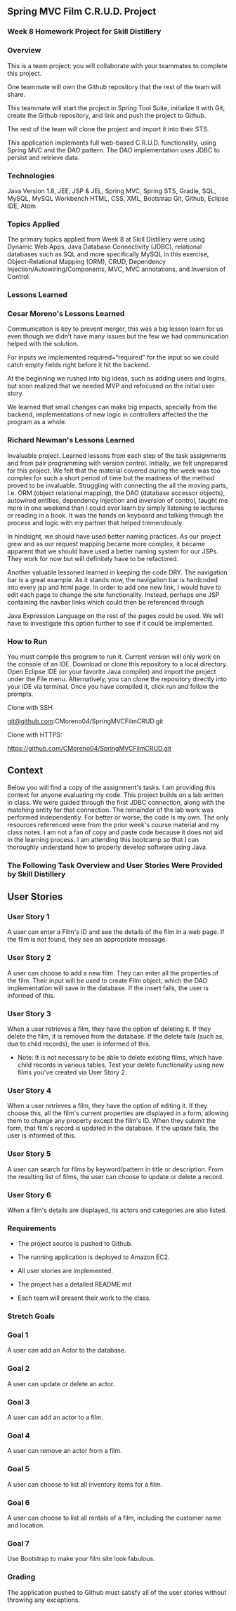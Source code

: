 ## Spring MVC Film C.R.U.D. Project

### Week 8 Homework Project for Skill Distillery

### Overview

This is a team project: you will collaborate with your teammates to complete this project.

One teammate will own the Github repository that the rest of the team will share.

This teammate will start the project in Spring Tool Suite, initialize it with Git, create the Github repository, and link and push the project to Github.

The rest of the team will clone the project and import it into their STS.

This application implements full web-based C.R.U.D. functionality, using Spring MVC and the DAO pattern. The DAO implementation uses JDBC to persist and retrieve data.

### Technologies

Java Version 1.8, JEE, JSP & JEL, Spring MVC, Spring STS, Gradle, SQL, MySQL, MySQL Workbench HTML, CSS, XML, Bootstrap Git, Github, Eclipse IDE, Atom

### Topics Applied

The primary topics applied from Week 8 at Skill Distillery were using Dynamic Web Apps, Java Database Connectivity (JDBC), relational databases such as SQL and more specifically MySQL in this exercise, Object-Relational Mapping (ORM), CRUD, Dependency Injection/Autowiring/Components, MVC, MVC annotations, and Inversion of Control.

### Lessons Learned

### Cesar Moreno's Lessons Learned

Communication is key to prevent merger, this was a big lesson learn for us even though we didn’t have many issues but
the few we had communication helped with the solution.

For inputs we implemented required=“required” for the input so we could catch empty fields right before it hit the 
backend.
    
At the beginning we rushed into big ideas, such as adding users and logins, but soon realized that we needed MVP and
refocused on the initial user story.
    
We learned that small changes can make big impacts, specially from the backend, implementations of new logic in
controllers affected the the program as a whole.
    
    
### Richard Newman's Lessons Learned

Invaluable project. Learned lessons from each step of the task assignments and from pair programming with version control.
Initially, we felt unprepared for this project. We felt that the material covered during the week was too complex for such
a short period of time but the madness of the method proved to be invaluable. Struggling with connecting the all the
moving parts, I.e. ORM (object relational mapping), the DAO (database accessor objects), autowired entities, dependency
injection and inversion of control, taught me more in one weekend than I could ever learn by simply listening to lectures
or reading in a book. It was the hands on keyboard and talking through the process and logic with my partner that helped
tremendously.  

In hindsight, we should have used better naming practices. As our project grew and as our request mapping became more
complex, it became apparent that we should have used a better naming system for our JSPs. They work for now but will
definitely have to be refactored.

Another valuable lessoned learned in keeping the code DRY. The navigation bar is a great example. As it stands now, the
navigation bar is hardcoded into every jsp and html page. In order to add one new link, I would have to edit each page to
change the site functionality. Instead, perhaps one JSP containing the navbar links which could then be referenced through
    
Java Expression Language on the rest of the pages could be used. We will have to investigate this option further to see if
it could be implemented.


### How to Run

You must compile this program to run it. Current version will only work on the console of an IDE. Download or clone this repository to a local directory. Open Eclipse IDE (or your favorite Java compiler) and import the project under the File menu. Alternatively, you can clone the repository directly into your IDE via terminal. Once you have compiled it, click run and follow the prompts.

Clone with SSH:

git@github.com:CMoreno04/SpringMVCFilmCRUD.git

Clone with HTTPS:

https://github.com/CMoreno04/SpringMVCFilmCRUD.git


## Context

Below you will find a copy of the assignment's tasks. I am providing this context for anyone evaluating my code. This project builds on a lab written in class. We were guided through the first JDBC connection, along with the matching entity for that connection. The remainder of the lab work was performed independently. For better or worse, the code is my own. The only resources referenced were from the prior week's course material and my class notes. I am not a fan of copy and paste code because it does not aid in the learning process. I am attending this bootcamp so that I can thoroughly understand how to properly develop software using Java.

### The Following Task Overview and User Stories Were Provided by Skill Distillery



## User Stories

### User Story 1

A user can enter a Film's ID and see the details of the film in a web page. If the film is not found, they see an appropriate message.

### User Story 2

A user can choose to add a new film. They can enter all the properties of the film. Their input will be used to create Film object, which the DAO implementation will save in the database. If the insert fails, the user is informed of this.

### User Story 3

When a user retrieves a film, they have the option of deleting it. If they delete the film, it is removed from the database. If the delete fails (such as, due to child records), the user is informed of this.

  * Note: It is not necessary to be able to delete existing films, which have child records in various tables. Test your delete   functionality using new films you've created via User Story 2.

### User Story 4

When a user retrieves a film, they have the option of editing it. If they choose this, all the film's current properties are displayed in a form, allowing them to change any property except the film's ID. When they submit the form, that film's record is updated in the database. If the update fails, the user is informed of this.

### User Story 5

A user can search for films by keyword/pattern in title or description. From the resulting list of films, the user can choose to update or delete a record.

### User Story 6

When a film's details are displayed, its actors and categories are also listed.

### Requirements

* The project source is pushed to Github.

* The running application is deployed to Amazon EC2.

* All user stories are implemented.

* The project has a detailed README.md

* Each team will present their work to the class.

### Stretch Goals

### Goal 1

A user can add an Actor to the database.


### Goal 2

A user can update or delete an actor.

### Goal 3

A user can add an actor to a film.

### Goal 4

A user can remove an actor from a film.

### Goal 5

A user can choose to list all inventory items for a film.

### Goal 6

A user can choose to list all rentals of a film, including the customer name and location.

### Goal 7

Use Bootstrap to make your film site look fabulous.

### Grading

The application pushed to Github must satisfy all of the user stories without throwing any exceptions.
